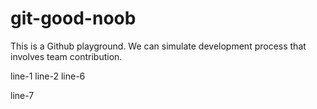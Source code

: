 # git-good-noob

This is a Github playground. We can simulate development process that involves team contribution.


line-1
line-2
line-6

line-7

